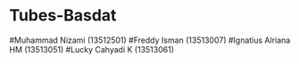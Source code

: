 # Tubes-Basdat

#Muhammad Nizami (13512501)
#Freddy Isman (13513007)
#Ignatius Alriana HM (13513051)
#Lucky Cahyadi K (13513061)
